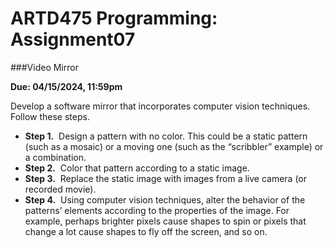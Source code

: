 # ARTD475 Programming: Assignment07
###Video Mirror

**Due: 04/15/2024, 11:59pm**

Develop a software mirror that incorporates computer vision techniques. Follow these steps.

- **Step 1.**  Design a pattern with no color. This could be a static pattern (such as a mosaic) or a moving one (such as the “scribbler” example) or a combination.
- **Step 2.**  Color that pattern according to a static image.
- **Step 3.**  Replace the static image with images from a live camera (or recorded movie).
- **Step 4.**  Using computer vision techniques, alter the behavior of the patterns’ elements according to the properties of the image. For example, perhaps brighter pixels cause shapes to spin or pixels that change a lot cause shapes to fly off the screen, and so on.





